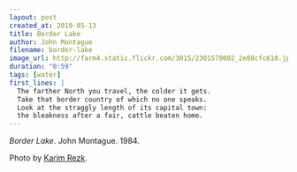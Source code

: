 ```yaml
---
layout: post
created_at: 2010-05-13
title: Border Lake
author: John Montague
filename: border-lake
image_url: http://farm4.static.flickr.com/3015/2301570002_2e88cfc610.jpg
duration: "0:59"
tags: [water]
first_lines: |
  The farther North you travel, the colder it gets.
  Take that border country of which no one speaks.
  Look at the straggly length of its capital town:
  the bleakness after a fair, cattle beaten home.
---
```


_Border Lake_.  John Montague.  1984.

Photo by [Karim Rezk](http://www.flickr.com/photos/krezk/2301570002/).
